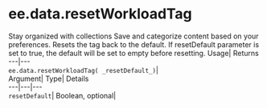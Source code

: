  
#  ee.data.resetWorkloadTag 
Stay organized with collections  Save and categorize content based on your preferences. 
Resets the tag back to the default. If resetDefault parameter is set to true, the default will be set to empty before resetting. Usage| Returns  
---|---  
`ee.data.resetWorkloadTag( _resetDefault_)`|   
Argument|  Type| Details  
---|---|---  
`resetDefault`| Boolean, optional|   

